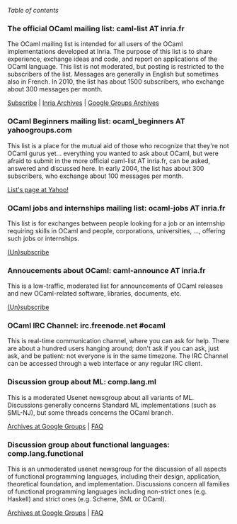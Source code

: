 <!-- ((! set title Official OCaml Mailing Lists !)) ((! set community !)) -->

*Table of contents*

###  The official OCaml mailing list: caml-list AT inria.fr
The OCaml mailing list is intended for all users of the OCaml
implementations developed at Inria. The purpose of this list is to share
experience, exchange ideas and code, and report on applications of the
OCaml language. This list is not moderated, but posting is restricted to
the subscribers of the list. Messages are generally in English but
sometimes also in French. In 2010, the list has about 1500 subscribers,
who exchange about 300 messages per month.

[Subscribe](https://sympa.inria.fr/sympa/subscribe/caml-list) | [Inria
Archives](https://sympa.inria.fr/sympa/arc/caml-list) | [Google Groups
Archives](http://groups.google.com/groups?group=fa.caml)

###  OCaml Beginners mailing list: ocaml_beginners AT yahoogroups.com
This list is a place for the mutual aid of those who recognize that
they're not OCaml gurus yet... everything you wanted to ask about OCaml,
but were afraid to submit in the more official caml-list AT inria.fr,
can be asked, answered and discussed here. In early 2004, the list has
about 300 subscribers, who exchange about 100 messages per month.

[List&#39;s page at
Yahoo!](http://tech.groups.yahoo.com/group/ocaml_beginners/)

###  OCaml jobs and internships mailing list: ocaml-jobs AT inria.fr
This list is for exchanges between people looking for a job or an
internship requiring skills in OCaml and people, corporations,
universities, ..., offering such jobs or internships.

[(Un)subscribe](https://sympa.inria.fr/sympa/info/ocaml-jobs)

###  Annoucements about OCaml: caml-announce AT inria.fr
This is a low-traffic, moderated list for announcements of OCaml
releases and new OCaml-related software, libraries, documents, etc.

[(Un)subscribe](http://yquem.inria.fr/cgi-bin/mailman/listinfo/caml-announce)

###  OCaml IRC Channel: irc.freenode.net #ocaml
This is real-time communication channel, where you can ask for help.
There are about a hundred users hanging around; don't ask if you can
ask, just ask, and be patient: not everyone is in the same timezone. The
IRC Channel can be accessed through a web interface or any regular IRC
client.

###  Discussion group about ML: comp.lang.ml
This is a moderated Usenet newsgroup about all variants of ML.
Discussions generally concerns Standard ML implementations (such as
SML-NJ), but some threads concerns the OCaml branch.

[Archives at Google
Groups](http://groups.google.com/groups?group=comp.lang.ml) |
[FAQ](http://www.faqs.org/faqs/meta-lang-faq/)

###  Discussion group about functional languages: comp.lang.functional
This is an unmoderated usenet newsgroup for the discussion of all
aspects of functional programming languages, including their design,
application, theoretical foundation, and implementation. Discussions
concern all families of functional programming languages including
non-strict ones (e.g. Haskell) and strict ones (e.g. Scheme, SML or
OCaml).

[Archives at Google
Groups](http://groups.google.com/groups?group=comp.lang.functional) |
[FAQ](http://www.cs.nott.ac.uk/~gmh/faq.html)


